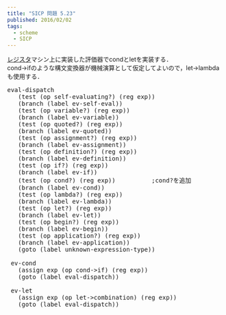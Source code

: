 ```yaml
---
title: "SICP 問題 5.23"
published: 2016/02/02
tags:
  - scheme
  - SICP
---
```


<p><a class="keyword" href="http://d.hatena.ne.jp/keyword/%A5%EC%A5%B8%A5%B9%A5%BF">レジスタ</a>マシン上に実装した評価器でcondとletを実装する．<br/>
cond->ifのような構文変換器が機械演算として仮定してよいので，let->lambdaも使用する．</p>

<pre class="code lang-scheme" data-lang="scheme" data-unlink>eval-dispatch
   <span class="synSpecial">(</span>test <span class="synSpecial">(</span>op self-evaluating?<span class="synSpecial">)</span> <span class="synSpecial">(</span>reg <span class="synIdentifier">exp</span><span class="synSpecial">))</span>
   <span class="synSpecial">(</span>branch <span class="synSpecial">(</span>label ev-self-eval<span class="synSpecial">))</span>
   <span class="synSpecial">(</span>test <span class="synSpecial">(</span>op variable?<span class="synSpecial">)</span> <span class="synSpecial">(</span>reg <span class="synIdentifier">exp</span><span class="synSpecial">))</span>
   <span class="synSpecial">(</span>branch <span class="synSpecial">(</span>label ev-variable<span class="synSpecial">))</span>
   <span class="synSpecial">(</span>test <span class="synSpecial">(</span>op quoted?<span class="synSpecial">)</span> <span class="synSpecial">(</span>reg <span class="synIdentifier">exp</span><span class="synSpecial">))</span>
   <span class="synSpecial">(</span>branch <span class="synSpecial">(</span>label ev-quoted<span class="synSpecial">))</span>
   <span class="synSpecial">(</span>test <span class="synSpecial">(</span>op assignment?<span class="synSpecial">)</span> <span class="synSpecial">(</span>reg <span class="synIdentifier">exp</span><span class="synSpecial">))</span>
   <span class="synSpecial">(</span>branch <span class="synSpecial">(</span>label ev-assignment<span class="synSpecial">))</span>
   <span class="synSpecial">(</span>test <span class="synSpecial">(</span>op definition?<span class="synSpecial">)</span> <span class="synSpecial">(</span>reg <span class="synIdentifier">exp</span><span class="synSpecial">))</span>
   <span class="synSpecial">(</span>branch <span class="synSpecial">(</span>label ev-definition<span class="synSpecial">))</span>
   <span class="synSpecial">(</span>test <span class="synSpecial">(</span>op if?<span class="synSpecial">)</span> <span class="synSpecial">(</span>reg <span class="synIdentifier">exp</span><span class="synSpecial">))</span>
   <span class="synSpecial">(</span>branch <span class="synSpecial">(</span>label ev-if<span class="synSpecial">))</span>
   <span class="synSpecial">(</span>test <span class="synSpecial">(</span>op cond?<span class="synSpecial">)</span> <span class="synSpecial">(</span>reg <span class="synIdentifier">exp</span><span class="synSpecial">))</span>          <span class="synComment">;cond?を追加</span>
   <span class="synSpecial">(</span>branch <span class="synSpecial">(</span>label ev-cond<span class="synSpecial">))</span>
   <span class="synSpecial">(</span>test <span class="synSpecial">(</span>op lambda?<span class="synSpecial">)</span> <span class="synSpecial">(</span>reg <span class="synIdentifier">exp</span><span class="synSpecial">))</span>
   <span class="synSpecial">(</span>branch <span class="synSpecial">(</span>label ev-lambda<span class="synSpecial">))</span>
   <span class="synSpecial">(</span>test <span class="synSpecial">(</span>op let?<span class="synSpecial">)</span> <span class="synSpecial">(</span>reg <span class="synIdentifier">exp</span><span class="synSpecial">))</span>
   <span class="synSpecial">(</span>branch <span class="synSpecial">(</span>label ev-let<span class="synSpecial">))</span>
   <span class="synSpecial">(</span>test <span class="synSpecial">(</span>op begin?<span class="synSpecial">)</span> <span class="synSpecial">(</span>reg <span class="synIdentifier">exp</span><span class="synSpecial">))</span>
   <span class="synSpecial">(</span>branch <span class="synSpecial">(</span>label ev-begin<span class="synSpecial">))</span>
   <span class="synSpecial">(</span>test <span class="synSpecial">(</span>op application?<span class="synSpecial">)</span> <span class="synSpecial">(</span>reg <span class="synIdentifier">exp</span><span class="synSpecial">))</span>
   <span class="synSpecial">(</span>branch <span class="synSpecial">(</span>label ev-application<span class="synSpecial">))</span>
   <span class="synSpecial">(</span>goto <span class="synSpecial">(</span>label unknown-expression-type<span class="synSpecial">))</span>

 ev-cond
   <span class="synSpecial">(</span>assign <span class="synIdentifier">exp</span> <span class="synSpecial">(</span>op cond-&gt;if<span class="synSpecial">)</span> <span class="synSpecial">(</span>reg <span class="synIdentifier">exp</span><span class="synSpecial">))</span>
   <span class="synSpecial">(</span>goto <span class="synSpecial">(</span>label eval-dispatch<span class="synSpecial">))</span>

 ev-let
   <span class="synSpecial">(</span>assign <span class="synIdentifier">exp</span> <span class="synSpecial">(</span>op let-&gt;combination<span class="synSpecial">)</span> <span class="synSpecial">(</span>reg <span class="synIdentifier">exp</span><span class="synSpecial">))</span>
   <span class="synSpecial">(</span>goto <span class="synSpecial">(</span>label eval-dispatch<span class="synSpecial">))</span>
</pre>



